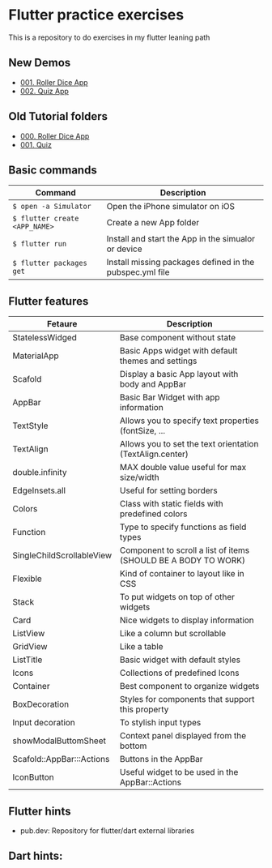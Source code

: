 # Flutter practice exercises
This is a repository to do exercises in my flutter leaning path

## New Demos
- [001. Roller Dice App]()
- [002. Quiz App]()

## Old Tutorial folders
- [000. Roller Dice App]()
- [001. Quiz]()

## Basic commands
| Command                       | Description                                              |
| ----------------------------- | -------------------------------------------------------- |
| `$ open -a Simulator`         | Open the iPhone simulator on iOS                         |
| `$ flutter create <APP_NAME>` | Create a new App folder                                  |
| `$ flutter run`               | Install and start the App in the simualor or device      |
| `$ flutter packages get`      | Install missing packages defined in the pubspec.yml file |

## Flutter features
| Fetaure                 | Description                                               |
| ----------------------- | --------------------------------------------------------- |
| StatelessWidged         | Base component without state                              |
| MaterialApp             | Basic Apps widget with default themes and settings        |
| Scafold                 | Display a basic App layout with body and AppBar           |
| AppBar                  | Basic Bar Widget with app information                     |
| TextStyle               | Allows you to specify text properties (fontSize, ...      |
| TextAlign               | Allows you to set the text orientation (TextAlign.center) |
| double.infinity         | MAX double value useful for max size/width                |
| EdgeInsets.all          | Useful for setting borders                                |
| Colors                  | Class with static fields with predefined colors           |
| Function                  | Type to specify functions as field types                                 |
| SingleChildScrollableView | Component to scroll a list of items (SHOULD BE A BODY TO WORK)           |
| Flexible                  | Kind of container to layout like in CSS                                  |
| Stack                   | To put widgets on top of other widgets                    |
| Card                    | Nice widgets to display information                       |
| ListView                | Like a column but scrollable                              |
| GridView                | Like a  table                                             |
| ListTitle               | Basic widget with default styles                          |
| Icons                     | Collections of predefined Icons                                          |
| Container               | Best component to organize widgets                        |
| BoxDecoration           | Styles for components that support this property          |
| Input decoration        | To stylish input types                                    |
| showModalButtomSheet      | Context panel displayed from the bottom                                  |
| Scafold::AppBar:::Actions | Buttons in the AppBar                                                    |
| IconButton                | Useful widget to be used in the AppBar::Actions                          |

## Flutter hints

- pub.dev: Repository for flutter/dart external libraries

## Dart hints:
